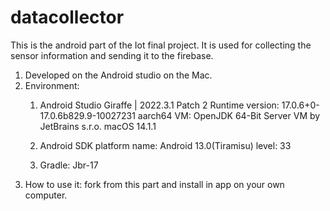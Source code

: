 # datacollector
This is the android part of the Iot final project. It is used for collecting the sensor information and sending it to the firebase.
1. Developed on the Android studio on the Mac.
2. Environment: 
   1) Android Studio Giraffe | 2022.3.1 Patch 2
      Runtime version: 17.0.6+0-17.0.6b829.9-10027231 aarch64
      VM: OpenJDK 64-Bit Server VM by JetBrains s.r.o.
      macOS 14.1.1
      
    2) Android SDK platform
    name:	Android 13.0(Tiramisu)
    level: 33

    3) Gradle: Jbr-17
3. How to use it:
   fork from this part and install in app on your own computer.


